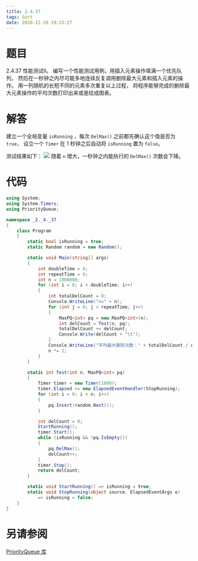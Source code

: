 ```yaml
---
title: 2.4.37
tags: Sort
date: 2018-12-28 19:23:27
---
```


# 题目

2.4.37
性能测试Ⅱ。
编写一个性能测试用例，用插入元素操作填满一个优先队列，
然后在一秒钟之内尽可能多地连续反复调用删除最大元素和插入元素的操作。
用一列随机的长短不同的元素多次重复以上过程，
将程序能够完成的删除最大元素操作的平均次数打印出来或是绘成图表。

# 解答

建立一个全局变量 `isRunning` ，每次 `DelMax()` 之前都先确认这个值是否为 `true`，
设立一个 `Timer` 在 1 秒钟之后自动将 `isRunning` 置为 `false`。

测试结果如下：
![](./1.png)
随着 `n` 增大，一秒钟之内能执行的 `DelMax()` 次数会下降。

# 代码

```csharp
using System;
using System.Timers;
using PriorityQueue;

namespace _2._4._37
{
    class Program
    {
        static bool isRunning = true;
        static Random random = new Random();

        static void Main(string[] args)
        {
            int doubleTime = 6;
            int repeatTime = 6;
            int n = 1000000;
            for (int i = 0; i < doubleTime; i++)
            {
                int totalDelCount = 0;
                Console.WriteLine("n=" + n);
                for (int j = 0; j < repeatTime; j++)
                {
                    MaxPQ<int> pq = new MaxPQ<int>(n);
                    int delCount = Test(n, pq);
                    totalDelCount += delCount;
                    Console.Write(delCount + "\t");
                }
                Console.WriteLine("平均最大删除次数：" + totalDelCount / repeatTime);
                n *= 2;
            }
        }

        static int Test(int n, MaxPQ<int> pq)
        {
            Timer timer = new Timer(1000);
            timer.Elapsed += new ElapsedEventHandler(StopRunning);
            for (int i = 0; i < n; i++)
            {
                pq.Insert(random.Next());
            }

            int delCount = 0;
            StartRunning();
            timer.Start();
            while (isRunning && !pq.IsEmpty())
            {
                pq.DelMax();
                delCount++;
            }
            timer.Stop();
            return delCount;
        }

        static void StartRunning() => isRunning = true;
        static void StopRunning(object source, ElapsedEventArgs e)
            => isRunning = false;
    }
}
```

# 另请参阅

[PriorityQueue 库](https://alg4.ikesnowy.com/docs/api/PriorityQueue.html)